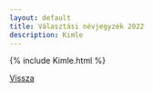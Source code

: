 ```yaml
---
layout: default
title: Választási névjegyzék 2022
description: Kimle
---
```


{% include Kimle.html %}

[Vissza](./)
